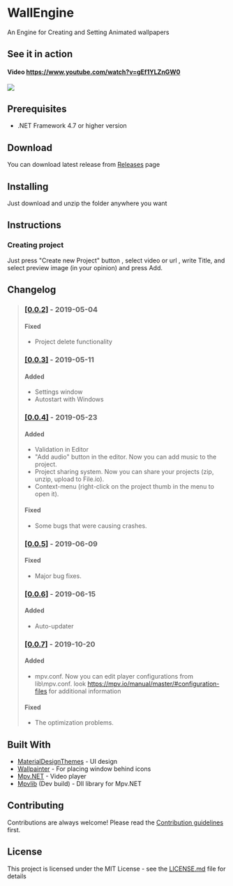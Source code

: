 # WallEngine

An Engine for Creating and Setting Animated wallpapers




## See it in action
#### **Video https://www.youtube.com/watch?v=gEf1YLZnGW0**
![](preview.gif)

## Prerequisites
* .NET Framework 4.7 or higher version
## Download

You can download latest release from [Releases](https://github.com/Fantoom/WallEngine/releases "Releases") page

## Installing

Just download and unzip the folder anywhere you want

## Instructions
### Creating project

Just press "Create new Project" button , select video or url , write Title, and select preview image (in your opinion) and press Add.



## Changelog

>### [[0.0.2]](https://github.com/Fantoom/WallEngine/releases/tag/v0.0.2b) - 2019-05-04
>#### Fixed
>* Project delete functionality
>
>### [[0.0.3]](https://github.com/Fantoom/WallEngine/releases/tag/v0.0.3b) - 2019-05-11
>#### Added
>* Settings window
>* Autostart with Windows
>
>### [[0.0.4]](https://github.com/Fantoom/WallEngine/releases/tag/v0.0.4b) - 2019-05-23
>#### Added
>* Validation in Editor
>* "Add audio" button in the editor. Now you can add music to the project.
>* Project sharing system. Now you can share your projects (zip, unzip, upload to File.io).
>* Context-menu (right-click on the project thumb in the menu to open it).
>#### Fixed
>* Some bugs that were causing crashes. 
>
>### [[0.0.5]](https://github.com/Fantoom/WallEngine/releases/tag/v0.0.5b) - 2019-06-09
>#### Fixed
>* Major bug fixes.
>
>### [[0.0.6]](https://github.com/Fantoom/WallEngine/releases/tag/v0.0.6b) - 2019-06-15
>#### Added
>* Auto-updater
>
>### [[0.0.7]](https://github.com/Fantoom/WallEngine/releases/tag/v0.0.7b) - 2019-10-20
>#### Added
>* mpv.conf. Now you can edit player configurations from lib\mpv.conf. look https://mpv.io/manual/master/#configuration-files for additional information 
>#### Fixed
>* The optimization problems.

## Built With

* [MaterialDesignThemes](https://github.com/MaterialDesignInXAML/MaterialDesignInXamlToolkit) - UI design
* [Wallpainter](https://github.com/Foohy/Wallpainter) - For placing window behind icons
* [Mpv.NET](https://github.com/hudec117/Mpv.NET) - Video player
* [Mpvlib](https://mpv.srsfckn.biz) (Dev build) - Dll library for Mpv.NET

## Contributing

Contributions are always welcome!
Please read the [Contribution guidelines](https://github.com/Fantoom/WallEngine/blob/master/Contributing.md) first.

## License

This project is licensed under the MIT License - see the [LICENSE.md](LICENSE.md) file for details


